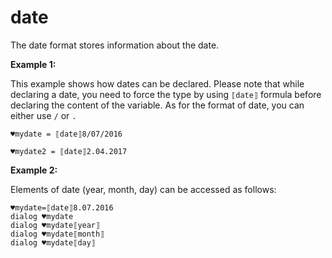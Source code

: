 # date

The date format stores information about the date.

**Example 1:**

This example shows how dates can be declared. Please note that while declaring a date, you need to force the type by using `⟦date⟧` formula before declaring the content of the variable.
As for the format of date, you can either use `/` or `.`

```G1ANT
♥mydate = ⟦date⟧8/07/2016
```

```G1ANT
♥mydate2 = ⟦date⟧2.04.2017
```


**Example 2:**

Elements of date (year, month, day) can be accessed as follows:

```G1ANT
♥mydate=⟦date⟧8.07.2016
dialog ♥mydate
dialog ♥mydate⟦year⟧
dialog ♥mydate⟦month⟧
dialog ♥mydate⟦day⟧
```

